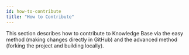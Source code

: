 ```yaml
---
id: how-to-contribute
title: "How to Contribute"
---
```

This section describes how to contribute to Knowledge Base via the easy method (making changes directly in GitHub) and the advanced method (forking the project and building locally).